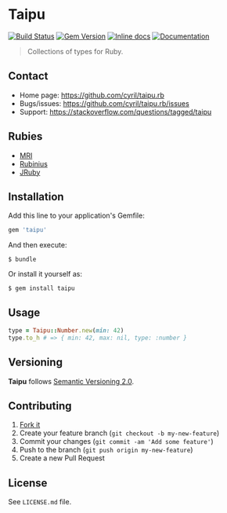 # Taipu

[![Build Status](https://travis-ci.org/cyril/taipu.rb.svg?branch=master)][travis]
[![Gem Version](https://badge.fury.io/rb/taipu.svg)][gem]
[![Inline docs](http://inch-ci.org/github/cyril/taipu.rb.svg?branch=master)][inchpages]
[![Documentation](http://img.shields.io/:yard-docs-38c800.svg)][rubydoc]

> Collections of types for Ruby.

## Contact

* Home page: https://github.com/cyril/taipu.rb
* Bugs/issues: https://github.com/cyril/taipu.rb/issues
* Support: https://stackoverflow.com/questions/tagged/taipu

## Rubies

* [MRI](https://www.ruby-lang.org/)
* [Rubinius](http://rubini.us/)
* [JRuby](http://jruby.org/)

## Installation

Add this line to your application's Gemfile:

```ruby
gem 'taipu'
```

And then execute:

    $ bundle

Or install it yourself as:

    $ gem install taipu

## Usage

```ruby
type = Taipu::Number.new(min: 42)
type.to_h # => { min: 42, max: nil, type: :number }
```

## Versioning

__Taipu__ follows [Semantic Versioning 2.0](http://semver.org/).

## Contributing

1. [Fork it](https://github.com/cyril/taipu.rb/fork)
2. Create your feature branch (`git checkout -b my-new-feature`)
3. Commit your changes (`git commit -am 'Add some feature'`)
4. Push to the branch (`git push origin my-new-feature`)
5. Create a new Pull Request

## License

See `LICENSE.md` file.

[gem]: https://rubygems.org/gems/taipu
[travis]: https://travis-ci.org/cyril/taipu.rb
[inchpages]: http://inch-ci.org/github/cyril/taipu.rb/
[rubydoc]: http://rubydoc.info/gems/taipu/frames
